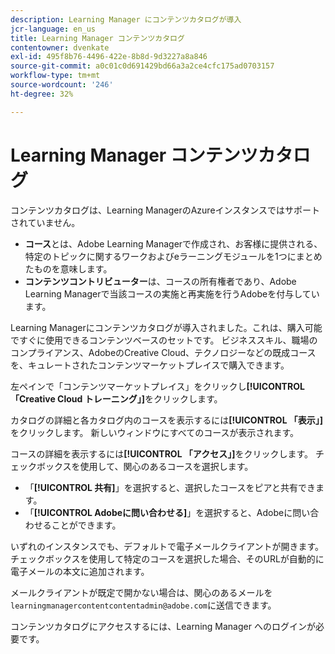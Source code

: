 ```yaml
---
description: Learning Manager にコンテンツカタログが導入
jcr-language: en_us
title: Learning Manager コンテンツカタログ
contentowner: dvenkate
exl-id: 495f8b76-4496-422e-8b8d-9d3227a8a846
source-git-commit: a0c01c0d691429bd66a3a2ce4cfc175ad0703157
workflow-type: tm+mt
source-wordcount: '246'
ht-degree: 32%

---
```


# Learning Manager コンテンツカタログ

<!--Learning Manager introduces Content Catalog-->

コンテンツカタログは、Learning ManagerのAzureインスタンスではサポートされていません。

* **コース**&#x200B;とは、Adobe Learning Managerで作成され、お客様に提供される、特定のトピックに関するワークおよびeラーニングモジュールを1つにまとめたものを意味します。
* **コンテンツコントリビューター**&#x200B;は、コースの所有権者であり、Adobe Learning Managerで当該コースの実施と再実施を行うAdobeを付与しています。

Learning Managerにコンテンツカタログが導入されました。これは、購入可能ですぐに使用できるコンテンツベースのセットです。 ビジネススキル、職場のコンプライアンス、AdobeのCreative Cloud、テクノロジーなどの既成コースを、キュレートされたコンテンツマーケットプレイスで購入できます。

左ペインで「コンテンツマーケットプレイス」をクリックし&#x200B;**[!UICONTROL 「Creative Cloud トレーニング」]**&#x200B;をクリックします。

<!--![](assets/content-catalog.png)-->

カタログの詳細と各カタログ内のコースを表示するには&#x200B;**[!UICONTROL 「表示」]**&#x200B;をクリックします。 新しいウィンドウにすべてのコースが表示されます。

<!--![](assets/course-details.png)-->

コースの詳細を表示するには&#x200B;**[!UICONTROL 「アクセス」]**&#x200B;をクリックします。 チェックボックスを使用して、関心のあるコースを選択します。

* 「**[!UICONTROL 共有]**」を選択すると、選択したコースをピアと共有できます。
* 「**[!UICONTROL Adobeに問い合わせる]**」を選択すると、Adobeに問い合わせることができます。

<!--![](assets/course-details.png)-->

いずれのインスタンスでも、デフォルトで電子メールクライアントが開きます。 チェックボックスを使用して特定のコースを選択した場合、そのURLが自動的に電子メールの本文に追加されます。

メールクライアントが既定で開かない場合は、関心のあるメールを`learningmanagercontentcontentadmin@adobe.com`に送信できます。

コンテンツカタログにアクセスするには、Learning Manager へのログインが必要です。
